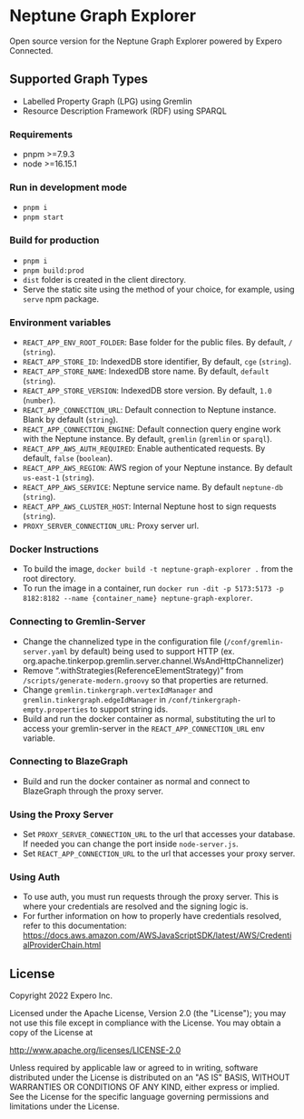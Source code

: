 # Neptune Graph Explorer
Open source version for the Neptune Graph Explorer powered by Expero Connected.

## Supported Graph Types
- Labelled Property Graph (LPG) using Gremlin
- Resource Description Framework (RDF) using SPARQL

### Requirements
- pnpm >=7.9.3
- node >=16.15.1

### Run in development mode
- `pnpm i`
- `pnpm start`

### Build for production
- `pnpm i`
- `pnpm build:prod`
- `dist` folder is created in the client directory.
- Serve the static site using the method of your choice,
for example, using `serve` npm package.

### Environment variables
- `REACT_APP_ENV_ROOT_FOLDER`: Base folder for the public files. By default, `/` (`string`).
- `REACT_APP_STORE_ID`: IndexedDB store identifier, By default, `cge` (`string`).
- `REACT_APP_STORE_NAME`: IndexedDB store name. By default, `default` (`string`).
- `REACT_APP_STORE_VERSION`: IndexedDB store version. By default, `1.0` (`number`).
- `REACT_APP_CONNECTION_URL`: Default connection to Neptune instance. Blank by default (`string`).
- `REACT_APP_CONNECTION_ENGINE`: Default connection query engine work with the Neptune instance. 
By default, `gremlin` (`gremlin` or `sparql`).
- `REACT_APP_AWS_AUTH_REQUIRED`: Enable authenticated requests. By default, `false` (`boolean`).
- `REACT_APP_AWS_REGION`: AWS region of your Neptune instance. By default `us-east-1` (`string`).
- `REACT_APP_AWS_SERVICE`: Neptune service name. By default `neptune-db` (`string`).
- `REACT_APP_AWS_CLUSTER_HOST`: Internal Neptune host to sign requests (`string`).
- `PROXY_SERVER_CONNECTION_URL`: Proxy server url.

### Docker Instructions
- To build the image, `docker build -t neptune-graph-explorer .` from the root directory.
- To run the image in a container, run 
`docker run -dit -p 5173:5173 -p 8182:8182 --name {container_name} neptune-graph-explorer`.

### Connecting to Gremlin-Server
- Change the channelized type in the configuration file (`/conf/gremlin-server.yaml` by default) being used to support HTTP (ex. org.apache.tinkerpop.gremlin.server.channel.WsAndHttpChannelizer)
- Remove “.withStrategies(ReferenceElementStrategy)” from `/scripts/generate-modern.groovy` so that properties are returned.
- Change `gremlin.tinkergraph.vertexIdManager` and `gremlin.tinkergraph.edgeIdManager` in `/conf/tinkergraph-empty.properties` to support string ids.
- Build and run the docker container as normal, substituting the url to access your gremlin-server in the `REACT_APP_CONNECTION_URL` env variable.

### Connecting to BlazeGraph
- Build and run the docker container as normal and connect to BlazeGraph through the proxy server.

### Using the Proxy Server
- Set `PROXY_SERVER_CONNECTION_URL` to the url that accesses your database. If needed you can change the port inside `node-server.js`.
- Set `REACT_APP_CONNECTION_URL` to the url that accesses your proxy server.

### Using Auth
- To use auth, you must run requests through the proxy server. This is where your credentials are resolved and the signing logic is.
- For further information on how to properly have credentials resolved, refer to this documentation: https://docs.aws.amazon.com/AWSJavaScriptSDK/latest/AWS/CredentialProviderChain.html

## License
Copyright 2022 Expero Inc.

Licensed under the Apache License, Version 2.0 (the "License");
you may not use this file except in compliance with the License.
You may obtain a copy of the License at

http://www.apache.org/licenses/LICENSE-2.0

Unless required by applicable law or agreed to in writing, software
distributed under the License is distributed on an "AS IS" BASIS,
WITHOUT WARRANTIES OR CONDITIONS OF ANY KIND, either express or implied.
See the License for the specific language governing permissions and
limitations under the License.
